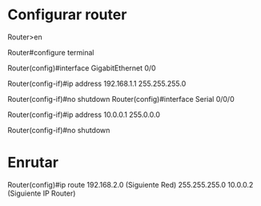 # Configurar router 
Router>en

Router#configure terminal

Router(config)#interface GigabitEthernet 0/0

Router(config-if)#ip address 192.168.1.1 255.255.255.0

Router(config-if)#no shutdown
Router(config)#interface Serial 0/0/0

Router(config-if)#ip address 10.0.0.1 255.0.0.0

Router(config-if)#no shutdown
# Enrutar
Router(config)#ip route 192.168.2.0 (Siguiente Red) 255.255.255.0 10.0.0.2 (Siguiente IP Router)